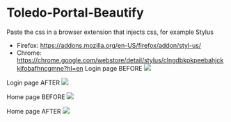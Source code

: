 # Toledo-Portal-Beautify

Paste the css in a browser extension that injects css, for example Stylus 
  - Firefox: https://addons.mozilla.org/en-US/firefox/addon/styl-us/
  - Chrome: https://chrome.google.com/webstore/detail/stylus/clngdbkpkpeebahjckkjfobafhncgmne?hl=en
Login page BEFORE
![](https://github.com/yannicfreson/Toledo-Portal-Beautify/blob/main/res/login_before.png?raw=true)

Login page AFTER
![](https://github.com/yannicfreson/Toledo-Portal-Beautify/blob/main/res/login_after.png?raw=true)

Home page BEFORE
![](https://github.com/yannicfreson/Toledo-Portal-Beautify/blob/main/res/home_before.png?raw=true)

Home page AFTER
![](https://github.com/yannicfreson/Toledo-Portal-Beautify/blob/main/res/home_before.png?raw=true)
